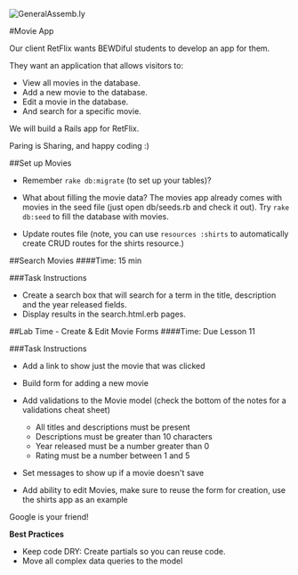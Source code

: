 ![GeneralAssemb.ly](http://studio.generalassemb.ly/GA_Slide_Assets/Exercise_icon_md.png)


#Movie App

Our client RetFlix wants BEWDiful students to develop an app for them. 

They want an application that allows visitors to:

*	View all movies in the database. 
*	Add a new movie to the database.
*	Edit a movie in the database. 
*	And search for a specific movie.

We will build a Rails app for RetFlix.

Paring is Sharing, and happy coding :)

##Set up Movies 
*	Remember ```rake db:migrate``` (to set up your tables)?

*	What about filling the movie data? The movies app already comes with movies in the seed file (just open db/seeds.rb and check it out). Try ```rake db:seed``` to fill the database with movies.


*	Update routes file (note, you can use ```resources :shirts``` to automatically create CRUD routes for the shirts resource.)

##Search Movies 
####Time: 15 min

###Task Instructions

*	Create a search box that will search for a term in the title, description and the year released fields.
*	Display results in the search.html.erb pages.


##Lab Time - Create & Edit Movie Forms
####Time: Due Lesson 11

###Task Instructions


*	Add a link to show just the movie that was clicked

*	Build form for adding a new movie

*	Add validations to the Movie model (check the bottom of the notes for a validations cheat sheet)
	*	All titles and descriptions must be present
	*	Descriptions must be greater than 10 characters
	*	Year released must be a number greater than 0
	*	Rating must be a number between 1 and 5

*	Set messages to show up if a movie doesn't save

* 	Add ability to edit Movies, make sure to reuse the form for creation, use the shirts app as an example


Google is your friend!

__Best Practices__

*	Keep code DRY: Create partials so you can reuse code. 
*	Move all complex data queries to the model





	